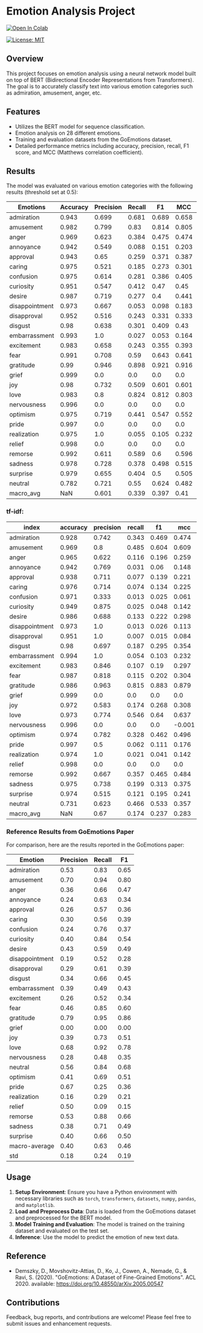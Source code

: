 # Emotion Analysis Project
<a target="_blank" href="https://colab.research.google.com/github/MMahdiSetak/Emotion-Analysis/blob/main/go-emotions/bert.ipynb">
  <img src="https://colab.research.google.com/assets/colab-badge.svg" alt="Open In Colab"/>
</a>

[![License: MIT](https://img.shields.io/badge/License-MIT-yellow.svg)](https://github.com/MMahdiSetak/Emotion-Analysis/blob/main/LICENSE)

## Overview
This project focuses on emotion analysis using a neural network model built on top of BERT (Bidirectional Encoder Representations from Transformers). The goal is to accurately classify text into various emotion categories such as admiration, amusement, anger, etc.

## Features
- Utilizes the BERT model for sequence classification.
- Emotion analysis on 28 different emotions.
- Training and evaluation datasets from the GoEmotions dataset.
- Detailed performance metrics including accuracy, precision, recall, F1 score, and MCC (Matthews correlation coefficient).

## Results
The model was evaluated on various emotion categories with the following results (threshold set at 0.5):

| Emotions       | Accuracy | Precision | Recall | F1     | MCC    | Support |
|----------------|----------|-----------|--------|--------|--------|---------|
| admiration     | 0\.943   | 0\.699    | 0\.681 | 0\.689 | 0\.658 | 504\.0  |
| amusement      | 0\.982   | 0\.799    | 0\.83  | 0\.814 | 0\.805 | 264\.0  |
| anger          | 0\.969   | 0\.623    | 0\.384 | 0\.475 | 0\.474 | 198\.0  |
| annoyance      | 0\.942   | 0\.549    | 0\.088 | 0\.151 | 0\.203 | 320\.0  |
| approval       | 0\.943   | 0\.65     | 0\.259 | 0\.371 | 0\.387 | 351\.0  |
| caring         | 0\.975   | 0\.521    | 0\.185 | 0\.273 | 0\.301 | 135\.0  |
| confusion      | 0\.975   | 0\.614    | 0\.281 | 0\.386 | 0\.405 | 153\.0  |
| curiosity      | 0\.951   | 0\.547    | 0\.412 | 0\.47  | 0\.45  | 284\.0  |
| desire         | 0\.987   | 0\.719    | 0\.277 | 0\.4   | 0\.441 | 83\.0   |
| disappointment | 0\.973   | 0\.667    | 0\.053 | 0\.098 | 0\.183 | 151\.0  |
| disapproval    | 0\.952   | 0\.516    | 0\.243 | 0\.331 | 0\.333 | 267\.0  |
| disgust        | 0\.98    | 0\.638    | 0\.301 | 0\.409 | 0\.43  | 123\.0  |
| embarrassment  | 0\.993   | 1\.0      | 0\.027 | 0\.053 | 0\.164 | 37\.0   |
| excitement     | 0\.983   | 0\.658    | 0\.243 | 0\.355 | 0\.393 | 103\.0  |
| fear           | 0\.991   | 0\.708    | 0\.59  | 0\.643 | 0\.641 | 78\.0   |
| gratitude      | 0\.99    | 0\.946    | 0\.898 | 0\.921 | 0\.916 | 352\.0  |
| grief          | 0\.999   | 0\.0      | 0\.0   | 0\.0   | 0\.0   | 6\.0    |
| joy            | 0\.98    | 0\.732    | 0\.509 | 0\.601 | 0\.601 | 161\.0  |
| love           | 0\.983   | 0\.8      | 0\.824 | 0\.812 | 0\.803 | 238\.0  |
| nervousness    | 0\.996   | 0\.0      | 0\.0   | 0\.0   | 0\.0   | 23\.0   |
| optimism       | 0\.975   | 0\.719    | 0\.441 | 0\.547 | 0\.552 | 186\.0  |
| pride          | 0\.997   | 0\.0      | 0\.0   | 0\.0   | 0\.0   | 16\.0   |
| realization    | 0\.975   | 1\.0      | 0\.055 | 0\.105 | 0\.232 | 145\.0  |
| relief         | 0\.998   | 0\.0      | 0\.0   | 0\.0   | 0\.0   | 11\.0   |
| remorse        | 0\.992   | 0\.611    | 0\.589 | 0\.6   | 0\.596 | 56\.0   |
| sadness        | 0\.978   | 0\.728    | 0\.378 | 0\.498 | 0\.515 | 156\.0  |
| surprise       | 0\.979   | 0\.655    | 0\.404 | 0\.5   | 0\.505 | 141\.0  |
| neutral        | 0\.782   | 0\.721    | 0\.55  | 0\.624 | 0\.482 | 1787\.0 |
| macro\_avg     | NaN      | 0\.601    | 0\.339 | 0\.397 | 0\.41  | NaN     |

### tf-idf:

|index|accuracy|precision|recall|f1|mcc|support|
|---|---|---|---|---|---|---|
|admiration|0\.928|0\.742|0\.343|0\.469|0\.474|504\.0|
|amusement|0\.969|0\.8|0\.485|0\.604|0\.609|264\.0|
|anger|0\.965|0\.622|0\.116|0\.196|0\.259|198\.0|
|annoyance|0\.942|0\.769|0\.031|0\.06|0\.148|320\.0|
|approval|0\.938|0\.711|0\.077|0\.139|0\.221|351\.0|
|caring|0\.976|0\.714|0\.074|0\.134|0\.225|135\.0|
|confusion|0\.971|0\.333|0\.013|0\.025|0\.061|153\.0|
|curiosity|0\.949|0\.875|0\.025|0\.048|0\.142|284\.0|
|desire|0\.986|0\.688|0\.133|0\.222|0\.298|83\.0|
|disappointment|0\.973|1\.0|0\.013|0\.026|0\.113|151\.0|
|disapproval|0\.951|1\.0|0\.007|0\.015|0\.084|267\.0|
|disgust|0\.98|0\.697|0\.187|0\.295|0\.354|123\.0|
|embarrassment|0\.994|1\.0|0\.054|0\.103|0\.232|37\.0|
|excitement|0\.983|0\.846|0\.107|0\.19|0\.297|103\.0|
|fear|0\.987|0\.818|0\.115|0\.202|0\.304|78\.0|
|gratitude|0\.986|0\.963|0\.815|0\.883|0\.879|352\.0|
|grief|0\.999|0\.0|0\.0|0\.0|0\.0|6\.0|
|joy|0\.972|0\.583|0\.174|0\.268|0\.308|161\.0|
|love|0\.973|0\.774|0\.546|0\.64|0\.637|238\.0|
|nervousness|0\.996|0\.0|0\.0|0\.0|-0\.001|23\.0|
|optimism|0\.974|0\.782|0\.328|0\.462|0\.496|186\.0|
|pride|0\.997|0\.5|0\.062|0\.111|0\.176|16\.0|
|realization|0\.974|1\.0|0\.021|0\.041|0\.142|145\.0|
|relief|0\.998|0\.0|0\.0|0\.0|0\.0|11\.0|
|remorse|0\.992|0\.667|0\.357|0\.465|0\.484|56\.0|
|sadness|0\.975|0\.738|0\.199|0\.313|0\.375|156\.0|
|surprise|0\.974|0\.515|0\.121|0\.195|0\.241|141\.0|
|neutral|0\.731|0\.623|0\.466|0\.533|0\.357|1787\.0|
|macro\_avg|NaN|0\.67|0\.174|0\.237|0\.283|NaN|

### Reference Results from GoEmotions Paper
For comparison, here are the results reported in the GoEmotions paper:

| Emotion       | Precision | Recall | F1   |
|---------------|-----------|--------|------|
| admiration    | 0.53      | 0.83   | 0.65 |
| amusement     | 0.70      | 0.94   | 0.80 |
| anger         | 0.36      | 0.66   | 0.47 |
| annoyance     | 0.24      | 0.63   | 0.34 |
| approval      | 0.26      | 0.57   | 0.36 |
| caring        | 0.30      | 0.56   | 0.39 |
| confusion     | 0.24      | 0.76   | 0.37 |
| curiosity     | 0.40      | 0.84   | 0.54 |
| desire        | 0.43      | 0.59   | 0.49 |
| disappointment| 0.19      | 0.52   | 0.28 |
| disapproval   | 0.29      | 0.61   | 0.39 |
| disgust       | 0.34      | 0.66   | 0.45 |
| embarrassment | 0.39      | 0.49   | 0.43 |
| excitement    | 0.26      | 0.52   | 0.34 |
| fear          | 0.46      | 0.85   | 0.60 |
| gratitude     | 0.79      | 0.95   | 0.86 |
| grief         | 0.00      | 0.00   | 0.00 |
| joy           | 0.39      | 0.73   | 0.51 |
| love          | 0.68      | 0.92   | 0.78 |
| nervousness   | 0.28      | 0.48   | 0.35 |
| neutral       | 0.56      | 0.84   | 0.68 |
| optimism      | 0.41      | 0.69   | 0.51 |
| pride         | 0.67      | 0.25   | 0.36 |
| realization   | 0.16      | 0.29   | 0.21 |
| relief        | 0.50      | 0.09   | 0.15 |
| remorse       | 0.53      | 0.88   | 0.66 |
| sadness       | 0.38      | 0.71   | 0.49 |
| surprise      | 0.40      | 0.66   | 0.50 |
| macro-average | 0.40      | 0.63   | 0.46 |
| std           | 0.18      | 0.24   | 0.19 |

## Usage
1. **Setup Environment**: Ensure you have a Python environment with necessary libraries such as `torch`, `transformers`, `datasets`, `numpy`, `pandas`, and `matplotlib`.
2. **Load and Preprocess Data**: Data is loaded from the GoEmotions dataset and preprocessed for the BERT model.
3. **Model Training and Evaluation**: The model is trained on the training dataset and evaluated on the test set.
4. **Inference**: Use the model to predict the emotion of new text data.



## Reference
- Demszky, D., Movshovitz-Attias, D., Ko, J., Cowen, A., Nemade, G., & Ravi, S. (2020). "GoEmotions: A Dataset of Fine-Grained Emotions". ACL 2020. available: https://doi.org/10.48550/arXiv.2005.00547


## Contributions
Feedback, bug reports, and contributions are welcome! Please feel free to submit issues and enhancement requests.
